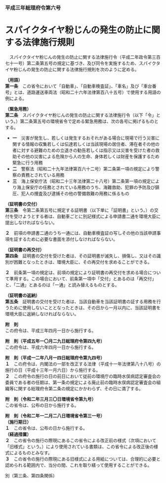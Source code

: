 ### 平成三年総理府令第六号  
# スパイクタイヤ粉じんの発生の防止に関する法律施行規則  
　スパイクタイヤ粉じんの発生の防止に関する法律施行令（平成二年政令第三百七十一号）第二条第五号の規定に基づき、及び同令を実施するため、スパイクタイヤ粉じんの発生の防止に関する法律施行規則を次のように定める。  
  
**（用語）**  
**第一条**　この省令において「自動車」、「自動車検査証」、「車名」及び「車台番号」とは、道路運送車両法（昭和二十六年法律第百八十五号）で使用する用語の例による。  
  
**（緊急用務）**  
**第二条**　スパイクタイヤ粉じんの発生の防止に関する法律施行令（以下「令」という。）第二条第五号の環境省令で定める緊急用務は、次の各号に掲げるものとする。  
* **一**　災害が発生し、若しくは発生するおそれがある場合に現場で行う災害に関する情報の収集若しくは伝達若しくは当該現場の居住者、滞在者その他の者に対する避難のための立退きの勧告若しくは指示又は災害を受けた者の救助その他の災害による危険から人の生命、身体若しくは財産を保護するため緊急に行う用務  
* **二**　警察法（昭和二十九年法律第百六十二号）第二条第一項の規定により警察の責務とされている用務  
* **三**　海上保安庁法（昭和二十三年法律第二十八号）第二条第一項の規定により海上保安庁の任務とされている用務のうち、海難救助、犯罪の予防及び鎮圧、犯人の捜査及び逮捕その他の警備救難の用務に係るもの  
  
**（証明書の交付）**  
**第三条**　令第二条第五号に規定する証明書（以下単に「証明書」という。）の交付を受けようとする者は、自動車ごとに別記様式による申請書二通を環境大臣に提出しなければならない。  
  
**２**　前項の申請書二通のうち一通には、自動車検査証の写しその他の当該申請事項を証するために必要な書面を添付しなければならない。  
  
**（証明書の再交付）**  
**第四条**　証明書の交付を受けた者は、その証明書が滅失し、損傷し、又はその識別が困難となったときは、環境大臣に、その再交付を求めることができる。  
  
**２**　前条第一項の規定は、前項の規定により証明書の再交付を求める場合について準用する。この場合において、前条第一項中「交付」とあるのは「再交付」と、「二通」とあるのは「一通」と読み替えるものとする。  
  
**（証明書の返納）**  
**第五条**　証明書の交付を受けた者は、当該自動車を当該証明書の証する用務を行うために使用しないこととなったときは、その日から一月以内に、当該証明書を環境大臣に返納しなければならない。  
  
**附　則**  
この府令は、平成三年四月一日から施行する。  
  
**附　則（平成五年一〇月二九日総理府令第四九号）**  
この府令は、平成六年四月一日から施行する。  
  
**附　則（平成一二年八月一四日総理府令第九四号）**  
**１**　この府令は、内閣法の一部を改正する法律（平成十一年法律第八十八号）の施行の日（平成十三年一月六日）から施行する。  
**２**　この府令の施行の日の前日において従前の環境庁の臨時水俣病認定審査会の委員である者の任期は、第一条の規定による廃止前の臨時水俣病認定審査会の組織等に関する総理府令第二条の規定にかかわらず、その日に満了する。  
  
**附　則（令和二年三月三〇日環境省令第九号）**  
この省令は、公布の日から施行する。  
  
**附　則（令和二年一二月二八日環境省令第三一号）**  
**（施行期日）**  
**１**　この省令は、公布の日から施行する。  
**（経過措置）**  
**２**　この省令の施行の際現にあるこの省令による改正前の様式（次項において「旧様式」という。）により使用されている書類は、この省令による改正後の様式によるものとみなす。  
**３**　この省令の施行の際現にある旧様式による用紙については、合理的に必要と認められる範囲内で、当分の間、これを取り繕って使用することができる。  
  
別（第三条、第四条関係）  

          
        